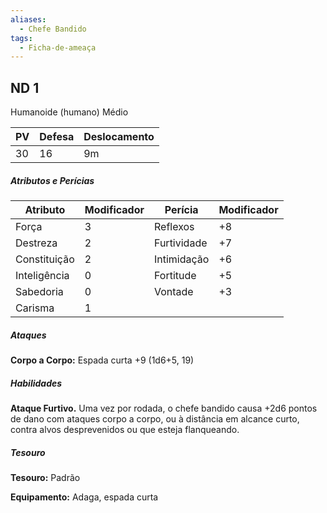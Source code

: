 ```yaml
---
aliases:
  - Chefe Bandido
tags:
  - Ficha-de-ameaça
---
```

## ND 1
Humanoide (humano) Médio

| PV  | Defesa | Deslocamento |
| --- | ------ | ------------ |
|30|16|9m|

##### Atributos e Perícias
| Atributo     | Modificador | Perícia     | Modificador |
| ------------ | ----------- | ----------- | ----------- |
| Força        | 3           | Reflexos    | +8          |
| Destreza     | 2           | Furtividade | +7          |
| Constituição | 2           | Intimidação | +6          |
| Inteligência | 0           | Fortitude   | +5          |
| Sabedoria    | 0           | Vontade     | +3          |
| Carisma      | 1           ||

##### Ataques
**Corpo a Corpo:** Espada curta +9 (1d6+5, 19)

##### Habilidades
**Ataque Furtivo.** Uma vez por rodada, o chefe bandido causa +2d6 pontos de dano com ataques corpo a corpo, ou à distância em alcance curto, contra alvos desprevenidos ou que esteja flanqueando.

##### Tesouro
**Tesouro:** Padrão

**Equipamento:** Adaga, espada curta
